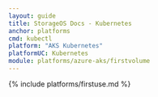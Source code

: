 ```yaml
---
layout: guide
title: StorageOS Docs - Kubernetes
anchor: platforms
cmd: kubectl
platform: "AKS Kubernetes"
platformUC: Kubernetes
module: platforms/azure-aks/firstvolume
---
```


{% include platforms/firstuse.md %}
